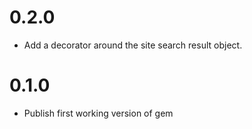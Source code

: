  # 0.2.0

 * Add a decorator around the site search result object.

# 0.1.0

* Publish first working version of gem
